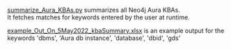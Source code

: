 [summarize_Aura_KBAs.py](https://github.com/rthennan/Neo4J_KBAs/blob/main/Neo4j_Aura/summarize_Aura_KBAs.py) summarizes all Neo4j Aura KBAs.  
It fetches matches for keywords entered by the user at runtime.  

[example_Out_On_5May2022_kbaSummary.xlsx](https://github.com/rthennan/Neo4J_KBAs/blob/main/Neo4j_Aura/example_Out_On_5May2022_kbaSummary.xlsx) is an example output for the keywords 'dbms', 'Aura db instance', 
'database', 
'dbid', 
'gds'
